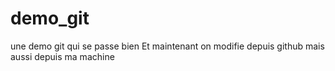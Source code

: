 # demo_git
une demo git qui se passe bien
Et maintenant on modifie depuis github
mais aussi depuis ma machine

